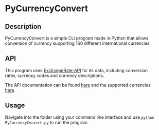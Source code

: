 # PyCurrencyConvert

## Description
PyCurrencyConvert is a simple CLI program made in Python that allows conversion of currency supporting 160 different international currencies.

## API
This program uses [ExchangeRate-API](https://www.exchangerate-api.com/) for its data, including conversion rates, currency codes and currency descriptions.

The API documentation can be found [here](https://www.exchangerate-api.com/docs/overview) and the supported currencies [here](https://www.exchangerate-api.com/docs/supported-currencies).

## Usage
Navigate into the folder using your command line interface and use `python PyCurrencyConvert.py`
to run the program.
